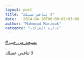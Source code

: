 ```yaml
---
layout: post
title: "لا تنافس عميلك"
date:   2024-04-10T00:00:01+03:00
author: "Mahmoud Marzouk"
category: "إدارة الشركات"
---
```



[\#نصيحة\_من\_خبير](https://www.facebook.com/hashtag/%D9%86%D8%B5%D9%8A%D8%AD%D8%A9_%D9%85%D9%86_%D8%AE%D8%A8%D9%8A%D8%B1?__eep__=6&__cft__%5b0%5d=AZUVmQSdEM4eG4usTo3rEj7yP2NOKrx0cELOPiA_jB6rualFTctUdwnVOeIN13iMCRcUUvdae6LEJfeiC26ZwnwwqV01EotiRpSR_stKu1CkcoRSNOOHAJnDBFlEuY6K_0pQ6EZBGcbAmQmZ7fKurZphxWrkTi4Xeqc8hP577RWgkw&__tn__=*NK-R)  
.  
لا تنافس عميلك
